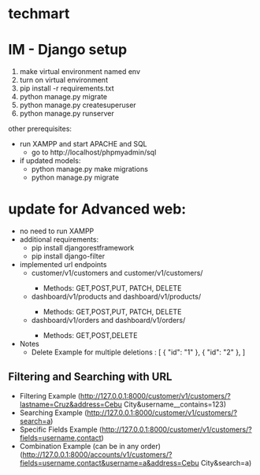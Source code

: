 # techmart 

# IM - Django setup

1. make virtual environment named env
2. turn on virtual environment
3. pip install -r requirements.txt
4. python manage.py migrate
5. python manage.py createsuperuser
6. python manage.py runserver

other prerequisites:
- run XAMPP and start APACHE and SQL
   - go to http://localhost/phpmyadmin/sql
- if updated models: 
    - python manage.py make migrations
    - python manage.py migrate

# update for Advanced web:
- no need to run XAMPP
- additional requirements:
    - pip install djangorestframework
    - pip install django-filter
- implemented url endpoints
    - customer/v1/customers and customer/v1/customers/<id>
        - Methods: GET,POST,PUT, PATCH, DELETE
    - dashboard/v1/products and dashboard/v1/products/<id>
        - Methods: GET,POST,PUT, PATCH, DELETE
    - dashboard/v1/orders and dashboard/v1/orders/<id>
        - Methods: GET,POST,DELETE
- Notes
    - Delete Example for multiple deletions :
    [
        {
            "id": "1"
        },
        {
            "id": "2"
        },
    ]
## Filtering and Searching with URL
- Filtering Example (http://127.0.0.1:8000/customer/v1/customers/?lastname=Cruz&address=Cebu City&username__contains=123)
- Searching Example (http://127.0.0.1:8000/customer/v1/customers/?search=a)
- Specific Fields Example (http://127.0.0.1:8000/customer/v1/customers/?fields=username,contact)
- Combination Example (can be in any order) (http://127.0.0.1:8000/accounts/v1/customers/?fields=username,contact&username=a&address=Cebu City&search=a)
